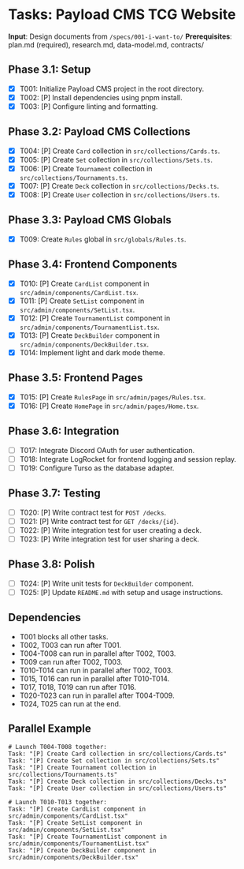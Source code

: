 # Tasks: Payload CMS TCG Website

**Input**: Design documents from `/specs/001-i-want-to/`
**Prerequisites**: plan.md (required), research.md, data-model.md, contracts/

## Phase 3.1: Setup

- [x] T001: Initialize Payload CMS project in the root directory.
- [x] T002: [P] Install dependencies using pnpm install.
- [x] T003: [P] Configure linting and formatting.

## Phase 3.2: Payload CMS Collections

- [x] T004: [P] Create `Card` collection in `src/collections/Cards.ts`.
- [x] T005: [P] Create `Set` collection in `src/collections/Sets.ts`.
- [x] T006: [P] Create `Tournament` collection in `src/collections/Tournaments.ts`.
- [x] T007: [P] Create `Deck` collection in `src/collections/Decks.ts`.
- [x] T008: [P] Create `User` collection in `src/collections/Users.ts`.

## Phase 3.3: Payload CMS Globals

- [x] T009: Create `Rules` global in `src/globals/Rules.ts`.

## Phase 3.4: Frontend Components

- [x] T010: [P] Create `CardList` component in `src/admin/components/CardList.tsx`.
- [x] T011: [P] Create `SetList` component in `src/admin/components/SetList.tsx`.
- [x] T012: [P] Create `TournamentList` component in `src/admin/components/TournamentList.tsx`.
- [x] T013: [P] Create `DeckBuilder` component in `src/admin/components/DeckBuilder.tsx`.
- [x] T014: Implement light and dark mode theme.

## Phase 3.5: Frontend Pages

- [x] T015: [P] Create `RulesPage` in `src/admin/pages/Rules.tsx`.
- [x] T016: [P] Create `HomePage` in `src/admin/pages/Home.tsx`.

## Phase 3.6: Integration

- [ ] T017: Integrate Discord OAuth for user authentication.
- [ ] T018: Integrate LogRocket for frontend logging and session replay.
- [ ] T019: Configure Turso as the database adapter.

## Phase 3.7: Testing

- [ ] T020: [P] Write contract test for `POST /decks`.
- [ ] T021: [P] Write contract test for `GET /decks/{id}`.
- [ ] T022: [P] Write integration test for user creating a deck.
- [ ] T023: [P] Write integration test for user sharing a deck.

## Phase 3.8: Polish

- [ ] T024: [P] Write unit tests for `DeckBuilder` component.
- [ ] T025: [P] Update `README.md` with setup and usage instructions.

## Dependencies

- T001 blocks all other tasks.
- T002, T003 can run after T001.
- T004-T008 can run in parallel after T002, T003.
- T009 can run after T002, T003.
- T010-T014 can run in parallel after T002, T003.
- T015, T016 can run in parallel after T010-T014.
- T017, T018, T019 can run after T016.
- T020-T023 can run in parallel after T004-T009.
- T024, T025 can run at the end.

## Parallel Example

```
# Launch T004-T008 together:
Task: "[P] Create Card collection in src/collections/Cards.ts"
Task: "[P] Create Set collection in src/collections/Sets.ts"
Task: "[P] Create Tournament collection in src/collections/Tournaments.ts"
Task: "[P] Create Deck collection in src/collections/Decks.ts"
Task: "[P] Create User collection in src/collections/Users.ts"

# Launch T010-T013 together:
Task: "[P] Create CardList component in src/admin/components/CardList.tsx"
Task: "[P] Create SetList component in src/admin/components/SetList.tsx"
Task: "[P] Create TournamentList component in src/admin/components/TournamentList.tsx"
Task: "[P] Create DeckBuilder component in src/admin/components/DeckBuilder.tsx"
```

